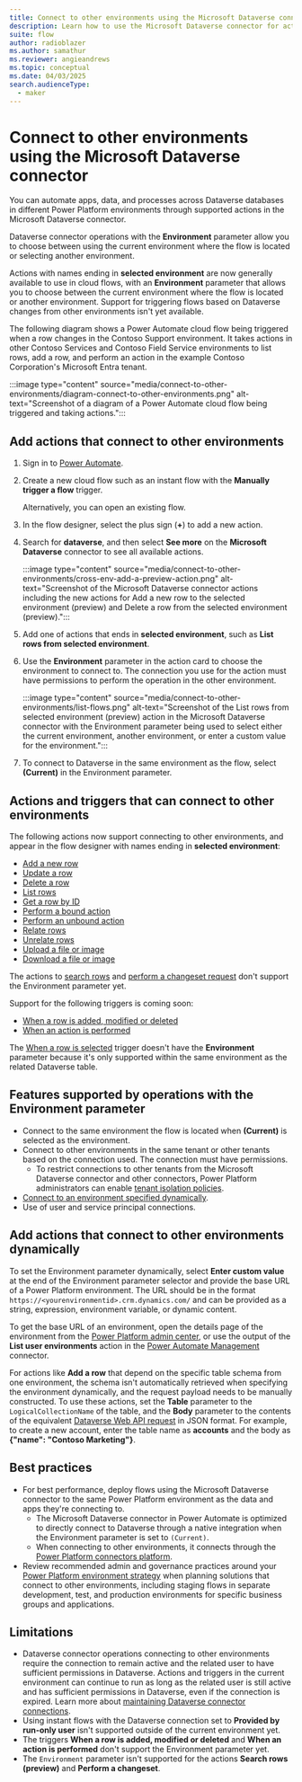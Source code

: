 ```yaml
---
title: Connect to other environments using the Microsoft Dataverse connector
description: Learn how to use the Microsoft Dataverse connector for actions and triggers across Power Platform environments.
suite: flow
author: radioblazer
ms.author: samathur
ms.reviewer: angieandrews
ms.topic: conceptual
ms.date: 04/03/2025
search.audienceType: 
  - maker
---
```


# Connect to other environments using the Microsoft Dataverse connector

You can automate apps, data, and processes across Dataverse databases in different Power Platform environments through supported actions in the Microsoft Dataverse connector.

Dataverse connector operations with the **Environment** parameter allow you to choose between using the current environment where the flow is located or selecting another environment.

Actions with names ending in **selected environment** are now generally available to use in cloud flows, with an **Environment** parameter that allows you to choose between the current environment where the flow is located or another environment. Support for triggering flows based on Dataverse changes from other environments isn't yet available.

The following diagram shows a Power Automate cloud flow being triggered when a row changes in the Contoso Support environment. It takes actions in other Contoso Services and Contoso Field Service environments to list rows, add a row, and perform an action in the example Contoso Corporation's Microsoft Entra tenant.

:::image type="content" source="media/connect-to-other-environments/diagram-connect-to-other-environments.png" alt-text="Screenshot of a diagram of a Power Automate cloud flow being triggered and taking actions.":::

## Add actions that connect to other environments

1. Sign in to [Power Automate](https://make.powerautomate.com).
1. Create a new cloud flow such as an instant flow with the **Manually trigger a flow** trigger.

    Alternatively, you can open an existing flow.

1. In the flow designer, select the plus sign (**+**) to add a new action.
1. Search for **dataverse**, and then select **See more** on the **Microsoft Dataverse** connector to see all available actions.

    :::image type="content" source="media/connect-to-other-environments/cross-env-add-a-preview-action.png" alt-text="Screenshot of the Microsoft Dataverse connector actions including the new actions for Add a new row to the selected environment (preview) and Delete a row from the selected environment (preview).":::

1. Add one of actions that ends in **selected environment**, such as **List rows from selected environment**.
1. Use the **Environment** parameter in the action card to choose the environment to connect to. The connection you use for the action must have permissions to perform the operation in the other environment.

    :::image type="content" source="media/connect-to-other-environments/list-flows.png" alt-text="Screenshot of the List rows from selected environment (preview) action in the Microsoft Dataverse connector with the Environment parameter being used to select either the current environment, another environment, or enter a custom value for the environment.":::

1. To connect to Dataverse in the same environment as the flow, select **(Current)** in the Environment parameter.

## Actions and triggers that can connect to other environments

The following actions now support connecting to other environments, and appear in the flow designer with names ending in **selected environment**:

- [Add a new row](/power-automate/dataverse/create)
- [Update a row](/power-automate/dataverse/update)
- [Delete a row](/power-automate/dataverse/delete-row)
- [List rows](/power-automate/dataverse/list-rows)
- [Get a row by ID](/power-automate/dataverse/get-row-id)
- [Perform a bound action](/power-automate/dataverse/bound-unbound)
- [Perform an unbound action](/power-automate/dataverse/bound-unbound)
- [Relate rows](/power-automate/dataverse/relate-unrelate-rows)
- [Unrelate rows](/power-automate/dataverse/relate-unrelate-rows)
- [Upload a file or image](/power-automate/dataverse/upload-download-file)
- [Download a file or image](/power-automate/dataverse/upload-download-file)

The actions to [search rows](/power-automate/dataverse/search) and [perform a changeset request](/power-automate/dataverse/change-set) don't support the Environment parameter yet.

Support for the following triggers is coming soon:

- [When a row is added, modified or deleted](/power-automate/dataverse/create-update-delete-trigger)
- [When an action is performed](/power-automate/dataverse/action-trigger)

The [When a row is selected](/power-automate/connection-cds#initiate-a-cloud-flow-from-dataverse) trigger doesn't have the **Environment** parameter because it's only supported within the same environment as the related Dataverse table.


## Features supported by operations with the Environment parameter

- Connect to the same environment the flow is located when **(Current)** is selected as the environment.
- Connect to other environments in the same tenant or other tenants based on the connection used. The connection must have permissions.
  - To restrict connections to other tenants from the Microsoft Dataverse connector and other connectors, Power Platform administrators can enable [tenant isolation policies](/power-platform/admin/cross-tenant-restrictions).
- [Connect to an environment specified dynamically](#add-actions-that-connect-to-other-environments-dynamically).
- Use of user and service principal connections.

## Add actions that connect to other environments dynamically

To set the Environment parameter dynamically, select **Enter custom value** at the end of the Environment parameter selector and provide the base URL of a Power Platform environment. The URL should be in the format `https://<yourenvironmentid>.crm.dynamics.com/` and can be provided as a string, expression, environment variable, or dynamic content.

To get the base URL of an environment, open the details page of the environment from the [Power Platform admin center](https://admin.powerplatform.com), or use the output of the **List user environments** action in the [Power Automate Management](/connectors/flowmanagement/) connector.

For actions like **Add a row** that depend on the specific table schema from one environment, the schema isn't automatically retrieved when specifying the environment dynamically, and the request payload needs to be manually constructed. To use these actions, set the **Table** parameter to the `LogicalCollectionName` of the table, and the **Body** parameter to the contents of the equivalent [Dataverse Web API request](/power-apps/developer/data-platform/webapi/create-entity-web-api) in JSON format. For example, to create a new account, enter the table name as **accounts** and the body as **{"name": "Contoso Marketing"}**.

## Best practices

- For best performance, deploy flows using the Microsoft Dataverse connector to the same Power Platform environment as the data and apps they're connecting to.
  - The Microsoft Dataverse connector in Power Automate is optimized to directly connect to Dataverse through a native integration when the Environment parameter is set to `(Current)`. 
  - When connecting to other environments, it connects through the [Power Platform connectors platform](/connectors/connectors).
- Review recommended admin and governance practices around your [Power Platform environment strategy](/power-platform/guidance/adoption/environment-strategy) when planning solutions that connect to other environments, including staging flows in separate development, test, and production environments for specific business groups and applications.

## Limitations

- Dataverse connector operations connecting to other environments require the connection to remain active and the related user to have sufficient permissions in Dataverse. Actions and triggers in the current environment can continue to run as long as the related user is still active and has sufficient permissions in Dataverse, even if the connection is expired. Learn more about [maintaining Dataverse connector connections](manage-dataverse-connections.md).
- Using instant flows with the Dataverse connection set to **Provided by run-only user** isn't supported outside of the current environment yet.
- The triggers **When a row is added, modified or deleted** and **When an action is performed** don't support the Environment parameter yet.
- The `Environment` parameter isn't supported for the actions **Search rows (preview)** and **Perform a changeset**.

